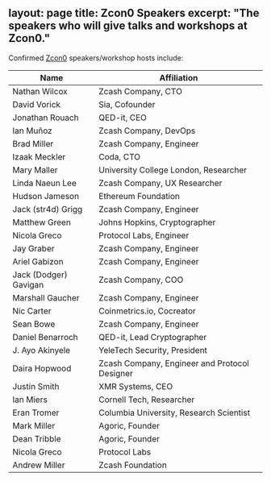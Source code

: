 layout: page
title: Zcon0 Speakers
excerpt: "The speakers who will give talks and workshops at Zcon0."
---

Confirmed [Zcon0](https://z.cash.foundation//zcon/) speakers/workshop hosts include:

Name | Affiliation
------------ | -------------
Nathan Wilcox | Zcash Company, CTO
David Vorick | Sia, Cofounder
Jonathan Rouach | QED-it, CEO
Ian Muñoz | Zcash Company, DevOps
Brad Miller | Zcash Company, Engineer
Izaak Meckler | Coda, CTO
Mary Maller | University College London, Researcher
Linda Naeun Lee | Zcash Company, UX Researcher
Hudson Jameson | Ethereum Foundation
Jack (str4d) Grigg | Zcash Company, Engineer
Matthew Green | Johns Hopkins, Cryptographer
Nicola Greco | Protocol Labs, Engineer
Jay Graber | Zcash Company, Engineer
Ariel Gabizon | Zcash Company, Engineer
Jack (Dodger) Gavigan | Zcash Company, COO
Marshall Gaucher | Zcash Company, Engineer
Nic Carter | Coinmetrics.io, Cocreator
Sean Bowe | Zcash Company, Engineer
Daniel Benarroch | QED-it, Lead Cryptographer
J. Ayo Akinyele | YeleTech Security, President
Daira Hopwood | Zcash Company, Engineer and Protocol Designer
Justin Smith | XMR Systems, CEO
Ian Miers | Cornell Tech, Researcher
Eran Tromer | Columbia University, Research Scientist
Mark Miller | Agoric, Founder
Dean Tribble | Agoric, Founder
Nicola Greco | Protocol Labs
Andrew Miller | Zcash Foundation
